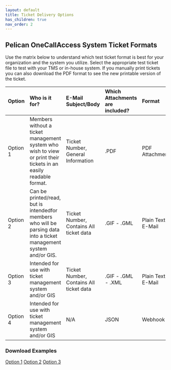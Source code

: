 ```yaml
---
layout: default
title: Ticket Delivery Options
has_children: true
nav_order: 2
---
```


## Pelican OneCallAccess System Ticket Formats
Use the matrix below to understand which test ticket format is best for your organization and the system you utilize. Select the appropriate test ticket file to test with your TMS or in-house system. If you manually print tickets you can also download the PDF format to see the new printable version of the ticket.


| Option       | Who is it for?    | E-Mail Subject/Body | Which Attachments are included? | Format |
|:-------------|:------------------|:-------------|:-------------|:-------------|
| Option 1     | Members without a ticket management system who wish to view or print their tickets in an easily readable format. |  Ticket Number,  General Information  |.PDF | PDF Attachment|
| Option 2     | Can be printed/read, but is intendedfor members who will be parsing data into a ticket management system and/or GIS.	   |  Ticket Number,  Contains All ticket data  |.GIF - .GML|Plain Text E-Mail|
| Option 3     | Intended for use with ticket management system and/or GIS	|  Ticket Number,  Contains All ticket data  	|.GIF - .GML - .XML|Plain Text E-Mail|
| Option 4     | Intended for use with ticket management system and/or GIS  | N/A  | JSON | Webhook|

### Download Examples
<a href="https://usanorth811.org/images/Option-1.zip" class="btn mr-4">Option 1</a> <a href="https://usanorth811.org/images/Option-2.zip" class="btn mr-4">Option 2</a> <a href="https://usanorth811.org/images/Option-3.zip" class="btn mr-4">Option 3</a>
